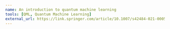 ```yaml
---
name: An introduction to quantum machine learning
tools: [QML, Quantum Machine Learning]
external_url: https://link.springer.com/article/10.1007/s42484-021-00056-8
---
```

